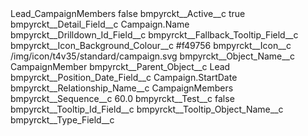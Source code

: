 <?xml version="1.0" encoding="UTF-8"?>
<CustomMetadata xmlns="http://soap.sforce.com/2006/04/metadata" xmlns:xsi="http://www.w3.org/2001/XMLSchema-instance" xmlns:xsd="http://www.w3.org/2001/XMLSchema">
    <label>Lead_CampaignMembers</label>
    <protected>false</protected>
    <values>
        <field>bmpyrckt__Active__c</field>
        <value xsi:type="xsd:boolean">true</value>
    </values>
    <values>
        <field>bmpyrckt__Detail_Field__c</field>
        <value xsi:type="xsd:string">Campaign.Name</value>
    </values>
    <values>
        <field>bmpyrckt__Drilldown_Id_Field__c</field>
        <value xsi:nil="true"/>
    </values>
    <values>
        <field>bmpyrckt__Fallback_Tooltip_Field__c</field>
        <value xsi:nil="true"/>
    </values>
    <values>
        <field>bmpyrckt__Icon_Background_Colour__c</field>
        <value xsi:type="xsd:string">#f49756</value>
    </values>
    <values>
        <field>bmpyrckt__Icon__c</field>
        <value xsi:type="xsd:string">/img/icon/t4v35/standard/campaign.svg</value>
    </values>
    <values>
        <field>bmpyrckt__Object_Name__c</field>
        <value xsi:type="xsd:string">CampaignMember</value>
    </values>
    <values>
        <field>bmpyrckt__Parent_Object__c</field>
        <value xsi:type="xsd:string">Lead</value>
    </values>
    <values>
        <field>bmpyrckt__Position_Date_Field__c</field>
        <value xsi:type="xsd:string">Campaign.StartDate</value>
    </values>
    <values>
        <field>bmpyrckt__Relationship_Name__c</field>
        <value xsi:type="xsd:string">CampaignMembers</value>
    </values>
    <values>
        <field>bmpyrckt__Sequence__c</field>
        <value xsi:type="xsd:double">60.0</value>
    </values>
    <values>
        <field>bmpyrckt__Test__c</field>
        <value xsi:type="xsd:boolean">false</value>
    </values>
    <values>
        <field>bmpyrckt__Tooltip_Id_Field__c</field>
        <value xsi:nil="true"/>
    </values>
    <values>
        <field>bmpyrckt__Tooltip_Object_Name__c</field>
        <value xsi:nil="true"/>
    </values>
    <values>
        <field>bmpyrckt__Type_Field__c</field>
        <value xsi:nil="true"/>
    </values>
</CustomMetadata>
